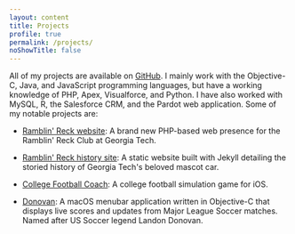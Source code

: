 ```yaml
---
layout: content
title: Projects
profile: true
permalink: /projects/
noShowTitle: false
---
```


All of my projects are available on [GitHub](https://github.com/akeaswaran). I mainly work with the Objective-C, Java, and JavaScript programming languages, but have a working knowledge of PHP, Apex, Visualforce, and Python. I have also worked with MySQL, R, the Salesforce CRM, and the Pardot web application. Some of my notable projects are:

* [Ramblin' Reck website](http://reckclub.org/):
A brand new PHP-based web presence for the Ramblin' Reck Club at Georgia Tech.

* [Ramblin' Reck history site](http://reckclub.org/reckhistory):
A static website built with Jekyll detailing the storied history of Georgia Tech's beloved mascot car.

* [College Football Coach](https://github.com/akeaswaran/FootballCoach-iOS):
A college football simulation game for iOS.

* [Donovan](https://github.com/akeaswaran/mls-bar): A macOS menubar application written in Objective-C that displays live scores and updates from Major League Soccer matches. Named after US Soccer legend Landon Donovan.
